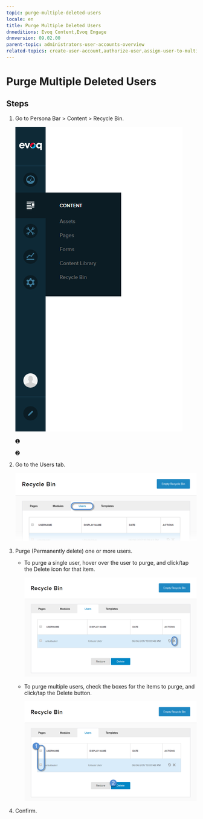 ```yaml
---
topic: purge-multiple-deleted-users
locale: en
title: Purge Multiple Deleted Users
dnneditions: Evoq Content,Evoq Engage
dnnversion: 09.02.00
parent-topic: administrators-user-accounts-overview
related-topics: create-user-account,authorize-user,assign-user-to-multiple-roles,remove-user-from-multiple-roles,edit-user,manage-user-password,delete-user,delete-all-unauthorized-users,restore-deleted-user-account,purge-user-account,restore-multiple-deleted-users,create-host-account,authorize-host,promote-user-to-host,demote-from-host,manage-host-password,delete-host,delete-all-unauthorized-hosts,restore-deleted-host-account,purge-host-account
---
```


# Purge Multiple Deleted Users

## Steps

1.  Go to Persona Bar \> Content \> Recycle Bin.
    
    ![Persona Bar > Content > Recycle Bin](img/scr-pbar-host-Content-E91.png)
    
    ➊
    
    ➋
    
2.  Go to the Users tab.
    
    ![Users](img/scr-pbtabs-all-Content-RecycleBin-Users-E91.png)
    
3.  Purge (Permanently delete) one or more users.
    *   To purge a single user, hover over the user to purge, and click/tap the Delete icon for that item.
        
          
        
        ![Delete icon for each item in the list.](img/scr-RecycleBin-Users-Delete-icon-E91.png)
        
          
        
    *   To purge multiple users, check the boxes for the items to purge, and click/tap the Delete button.
        
          
        
        ![Delete button.](img/scr-RecycleBin-Users-Select-Then-Delete-button-E91.png)
        
          
        
4.  Confirm.